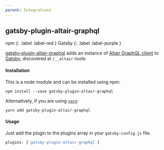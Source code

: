 ```yaml
---
parent: Integrations
---
```


## gatsby-plugin-altair-graphql

npm
{: .label .label-red }
Gatsby
{: .label .label-purple }

[gatsby-plugin-altair-graphql](https://www.npmjs.com/package/gatsby-plugin-altair-graphql) adds an instance of [Altair GraphQL client](https://altair.sirmuel.design/) to [Gatsby](https://www.gatsbyjs.org/), discovered at `/__altair` route.

#### Installation

This is a node module and can be installed using npm:

```
npm install --save gatsby-plugin-altair-graphql
```

Alternatively, if you are using [`yarn`](https://yarnpkg.com/):

```
yarn add gatsby-plugin-altair-graphql
```

#### Usage

Just add the plugin to the plugins array in your `gatsby-config.js` file.

```js
plugins: [`gatsby-plugin-altair-graphql`]
```
